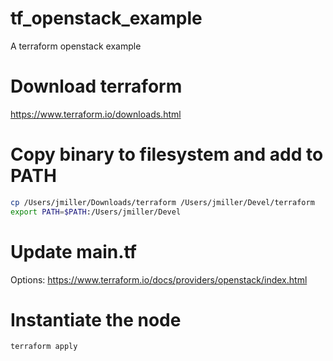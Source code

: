 # tf_openstack_example
A terraform openstack example

# Download terraform
https://www.terraform.io/downloads.html

# Copy binary to filesystem and add to PATH
```bash
cp /Users/jmiller/Downloads/terraform /Users/jmiller/Devel/terraform
export PATH=$PATH:/Users/jmiller/Devel
```
# Update main.tf
Options: https://www.terraform.io/docs/providers/openstack/index.html

# Instantiate the node
```bash
terraform apply
```
